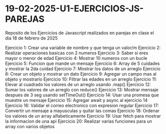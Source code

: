 # 19-02-2025-U1-EJERCICIOS-JS-PAREJAS
Reposito de los Ejercicios de Javascript realizados en parejas en clase el dia 18 de febrero de 2025

Ejercicio 1:
    Crear una variable de nombre y que tenga un valor/m
Ejercicio 2:
    Realizar operaciones basicas con 2 numeros
Ejercicio 3:
    Saber si eres mayor o menor de edad
Ejercicio 4:
    Mostrar 10 numeros con un bucle
Ejercicio 5:
    Funcion que mande un mensaje 
Ejercicio 6:
    Array de 5 cuidades y mostrar la 2da cuidad
Ejercicio 7:
    Mostrar los datos de un arreglo
Ejercicio 8:
    Crear un objeto y mostrar un dato
Ejercicio 9:
    Agregar un campo mas al objeto y mostrarlo
Ejercicio 10:
    Filtrar las edades en un arreglo
Ejercicio 11:
    Elevar al cuadrado los valores de un arreglo usando .map()
Ejercicio 12:
    Sumar los valores de un arreglo con reduce()
Ejercicio 13:
    Mostrar mensaje despues de 3 seg usando setTimeOut()
Ejercicio 14:
    Usar una promesa que muestre un mensaje
Ejercicio 15:
    Agregar await y async al ejercicio 14
Ejercicio 16:
    Validar el correo electronico con expresion regular
Ejercicio 17:
    Convertir un mensaje a mayusculas y quitar las comas
Ejercicio 18:
    Ordenar los valores de un array alfabeticamente
Ejercicio 19:
    Usar fetch para mostrar la informacion de una api
Ejercicio 20:
    Realizar varias funciones para un array con varios objetos
